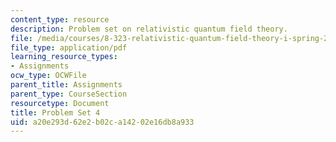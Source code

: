```yaml
---
content_type: resource
description: Problem set on relativistic quantum field theory.
file: /media/courses/8-323-relativistic-quantum-field-theory-i-spring-2008/a20e293d62e2b02ca14202e16db8a933_ft1ps04_08_1.pdf
file_type: application/pdf
learning_resource_types:
- Assignments
ocw_type: OCWFile
parent_title: Assignments
parent_type: CourseSection
resourcetype: Document
title: Problem Set 4
uid: a20e293d-62e2-b02c-a142-02e16db8a933
---
```

